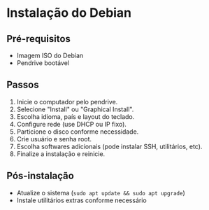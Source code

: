 # Instalação do Debian

## Pré-requisitos

- Imagem ISO do Debian
- Pendrive bootável

## Passos

1. Inicie o computador pelo pendrive.
2. Selecione "Install" ou "Graphical Install".
3. Escolha idioma, país e layout do teclado.
4. Configure rede (use DHCP ou IP fixo).
5. Particione o disco conforme necessidade.
6. Crie usuário e senha root.
7. Escolha softwares adicionais (pode instalar SSH, utilitários, etc).
8. Finalize a instalação e reinicie.

## Pós-instalação

- Atualize o sistema (`sudo apt update && sudo apt upgrade`)
- Instale utilitários extras conforme necessário
